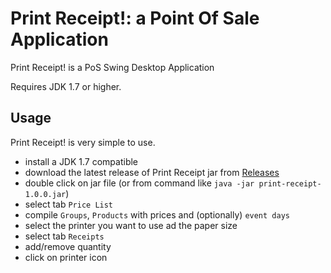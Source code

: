 Print Receipt!: a Point Of Sale Application 
===================================================

Print Receipt! is a PoS Swing Desktop Application  

Requires JDK 1.7 or higher.

Usage
-----

Print Receipt! is very simple to use. 

- install a JDK 1.7 compatible 
- download the latest release of Print Receipt jar from [Releases](https://github.com/michelelazzeri/print-receipt/releases "Releases")
- double click on jar file (or from command like `java -jar print-receipt-1.0.0.jar`)
- select tab  `Price List ` 
- compile `Groups`, `Products` with prices and (optionally) `event days` 
- select the printer you want to use ad the paper size
- select tab  `Receipts`
- add/remove quantity 
- click on printer icon 
